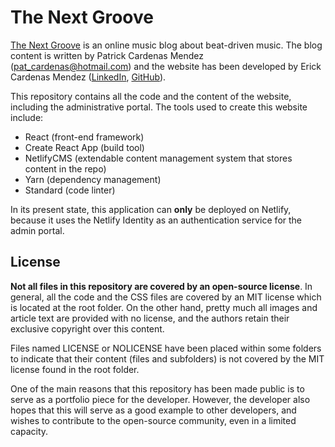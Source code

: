 # The Next Groove

[The Next Groove](https://github.com/facebook/create-react-app#readme) is an online music blog about beat-driven music. The blog content is written by Patrick Cardenas Mendez ([pat_cardenas@hotmail.com](mailto:pat_cardenas@hotmail.com)) and the website has been developed by Erick Cardenas Mendez ([LinkedIn](https://www.linkedin.com/in/erickcm/), [GitHub](https://github.com/travellingprog)).

This repository contains all the code and the content of the website, including the administrative portal. The tools used to create this website include:

- React (front-end framework)
- Create React App (build tool)
- NetlifyCMS (extendable content management system that stores content in the repo)
- Yarn (dependency management)
- Standard (code linter)

In its present state, this application can **only** be deployed on Netlify, because it uses the Netlify Identity as an authentication service for the admin portal.

## License

**Not all files in this repository are covered by an open-source license**. In general, all the code and the CSS files are covered by an MIT license which is located at the root folder. On the other hand, pretty much all images and article text are provided with no license, and the authors retain their exclusive copyright over this content.

Files named LICENSE or NOLICENSE have been placed within some folders to indicate that their content (files and subfolders) is not covered by the MIT license found in the root folder.

One of the main reasons that this repository has been made public is to serve as a portfolio piece for the developer. However, the developer also hopes that this will serve as a good example to other developers, and wishes to contribute to the open-source community, even in a limited capacity.


